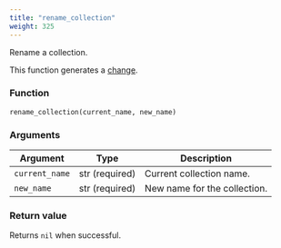 ```yaml
---
title: "rename_collection"
weight: 325
---
```


Rename a collection.

This function generates a [change](../../overview/changes).

### Function

`rename_collection(current_name, new_name)`

### Arguments

Argument | Type | Description
-------- | ---- | -----------
`current_name` | str (required) | Current collection name.
`new_name` | str (required) | New name for the collection.

### Return value

Returns `nil` when successful.
